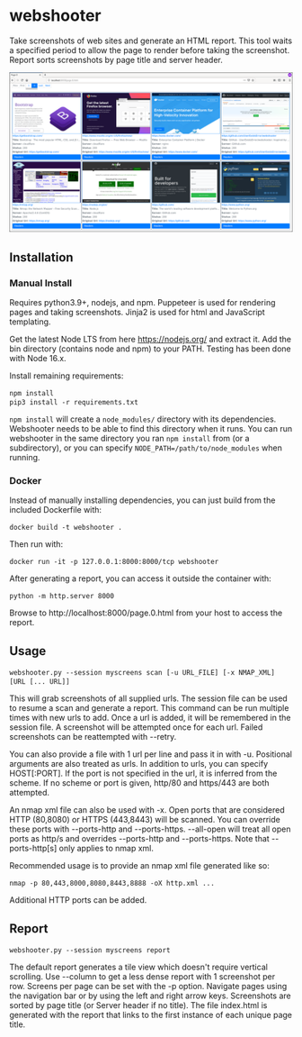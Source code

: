# webshooter

Take screenshots of web sites and generate an HTML report. This tool waits a specified period to allow the page to render before taking the screenshot. Report sorts screenshots by page title and server header.

![Report](docs/screenshots/tiles-med.png)

## Installation

### Manual Install

Requires python3.9+, nodejs, and npm. Puppeteer is used for rendering pages and taking screenshots. Jinja2 is used for html and JavaScript templating.

Get the latest Node LTS from here https://nodejs.org/ and extract it. Add the bin directory (contains node and npm) to your PATH. Testing has been done
with Node 16.x.

Install remaining requirements:

```
npm install
pip3 install -r requirements.txt
```

`npm install` will create a `node_modules/` directory with its dependencies. Webshooter needs to be able to find this directory when it runs. You
can run webshooter in the same directory you ran `npm install` from (or a subdirectory), or you can specify `NODE_PATH=/path/to/node_modules` when running.

### Docker

Instead of manually installing dependencies, you can just build from the included Dockerfile with:

```
docker build -t webshooter .
```

Then run with:

```
docker run -it -p 127.0.0.1:8000:8000/tcp webshooter
```

After generating a report, you can access it outside the container with:

```
python -m http.server 8000
```

Browse to http://localhost:8000/page.0.html from your host to access the report.

## Usage

```
webshooter.py --session myscreens scan [-u URL_FILE] [-x NMAP_XML] [URL [... URL]]
```
This will grab screenshots of all supplied urls. The session file can be used to resume a scan and generate a report. This command can be run multiple times with new urls to add. Once a url is added, it will be remembered in the session file. A screenshot will be attempted once for each url. Failed screenshots can be reattempted with --retry.

You can also provide a file with 1 url per line and pass it in with -u. Positional arguments are also treated as urls. In addition to urls, you can specify HOST[:PORT]. If the port is not specified in the url, it is inferred from the scheme. If no scheme or port is given, http/80 and https/443 are both attempted.

An nmap xml file can also be used with -x. Open ports that are considered HTTP (80,8080) or HTTPS (443,8443) will be scanned. You can override these ports with --ports-http and --ports-https. --all-open will treat all open ports as http/s and overrides --ports-http and --ports-https. Note that --ports-http[s] only applies to nmap xml.

Recommended usage is to provide an nmap xml file generated like so:
```
nmap -p 80,443,8000,8080,8443,8888 -oX http.xml ...
```
Additional HTTP ports can be added.

## Report

```
webshooter.py --session myscreens report
```
The default report generates a tile view which doesn't require vertical scrolling. Use --column to get a less dense report with 1 screenshot per row. Screens per page can be set with the -p option. Navigate pages using the navigation bar or by using the left and right arrow keys. Screenshots are sorted by page title (or Server header if no title). The file index.html is generated with the report that links to the first instance of each unique page title.
